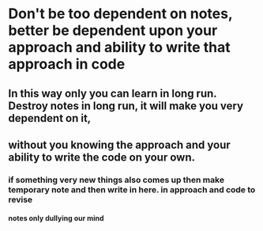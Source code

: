 # Don't be too dependent on notes, better be dependent upon your approach and ability to write that approach in code
## In this way only you can learn in long run. Destroy notes in long run, it will make you very dependent on it, 
## without you knowing the approach and your ability to write the code on your own.
### if something very new things also comes up then make temporary note and then write in here. in approach and code to revise
#### notes only dullying our mind
